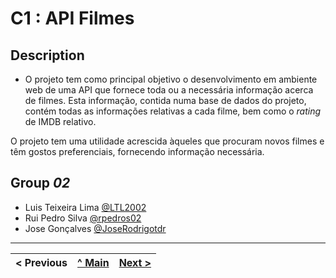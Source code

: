 # C1 : API Filmes

## Description
 
* O projeto tem como principal objetivo o desenvolvimento em ambiente web de uma API que fornece toda ou a necessária informação acerca de filmes. Esta informação, contida numa base de dados do projeto, contém todas as informações relativas a cada filme, bem como o _rating_ de IMDB relativo.

O projeto tem uma utilidade acrescida àqueles que procuram novos filmes e têm gostos preferenciais, fornecendo informação necessária.


## Group _02_


* Luis Teixeira Lima [@LTL2002](https://github.com/LTL2002)
* Rui Pedro Silva [@rpedros02](https://github.com/rpedros02)
* Jose Gonçalves [@JoseRodrigotdr](https://github.com/JoseRodrigotdr)


---

< Previous | [^ Main](../../../) | [Next >](c2.md)
:--- | :---: | ---: 